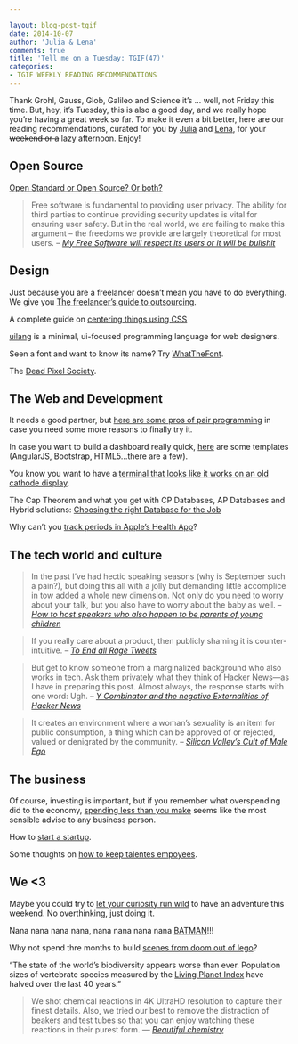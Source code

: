 ```yaml
---

layout: blog-post-tgif
date: 2014-10-07
author: 'Julia & Lena'
comments: true
title: 'Tell me on a Tuesday: TGIF(47)'
categories:
- TGIF WEEKLY READING RECOMMENDATIONS
---
```


Thank Grohl, Gauss, Glob, Galileo and Science it’s … well, not Friday this time. But, hey, it’s Tuesday, this is also a good day, and we really hope you’re having a great week so far. To make it even a bit better, here are our reading recommendations, curated for you by [Julia](http://twitter.com/juschm) and [Lena](http://twitter.com/lrnrd), for your <del>weekend or a</del> lazy afternoon. Enjoy!

## Open Source

[Open Standard or Open Source? Or both?](http://www.youtube.com/watch?v=CNPNpBQuh40)

> Free software is fundamental to providing user privacy. The ability for third parties to continue providing security updates is vital for ensuring user safety. But in the real world, we are failing to make this argument – the freedoms we provide are largely theoretical for most users. <cite>– [My Free Software will respect its users or it will be bullshit](http://mjg59.dreamwidth.org/32686.html)</cite>

## Design

Just because you are a freelancer doesn’t mean you have to do everything. We give you [The freelancer’s guide to outsourcing](http://www.webdesignerdepot.com/2014/09/the-freelancers-guide-to-outsourcing/).

A complete guide on [centering things using CSS](http://css-tricks.com/centering-css-complete-guide/)

[uilang](http://blog.hood.ie/2014/10/tgif-47/uilang.com) is a minimal, ui-focused programming language for web designers.

Seen a font and want to know its name? Try [WhatTheFont](https://www.myfonts.com/WhatTheFont/?).

The [Dead Pixel Society](http://thedeadpixelsociety.net/).

## The Web and Development

It needs a good partner, but [here are some pros of pair programming](https://medium.com/web-design-and-development/the-power-of-pair-programming-vulcan-mind-melding-fa4718130bfe) in case you need some more reasons to finally try it.

In case you want to build a dashboard really quick, [here](http://www.bypeople.com/css-dashboard/) are some templates (AngularJS, Bootstrap, HTML5…there are a few).

You know you want to have a [terminal that looks like it works on an old cathode display](https://github.com/Swordfish90/cool-retro-term).

The Cap Theorem and what you get with CP Databases, AP Databases and Hybrid solutions: [Choosing the right Database for the Job](http://blog.andyet.com/2014/10/01/right-database)

Why can’t you [track periods in Apple’s Health App](http://ntlk.net/2014/09/26/why-cant-you-track-periods-in-apples-health-app/)?

## The tech world and culture

> In the past I’ve had hectic speaking seasons (why is September such a pain?), but doing this all with a jolly but demanding little accomplice in tow added a whole new dimension. Not only do you need to worry about your talk, but you also have to worry about the baby as well. <cite>– [How to host speakers who also happen to be parents of young children](https://medium.com/@bougie/how-to-host-speakers-who-also-happen-to-be-parents-of-young-children-41fa98bd3ae7)</cite>

> If you really care about a product, then publicly shaming it is counter-intuitive. <cite>– [To End all Rage Tweets](http://www.ableparris.com/words/to-end-all-rage-tweets/)</cite>

> But get to know someone from a marginalized background who also works in tech. Ask them privately what they think of Hacker News—as I have in preparing this post. Almost always, the response starts with one word: Ugh. <cite>– [Y Combinator and the negative Externalities of Hacker News](http://danilocampos.com/2014/09/y-combinator-and-the-negative-externalities-of-hacker-news/)</cite>

> It creates an environment where a woman’s sexuality is an item for public consumption, a thing which can be approved of or rejected, valued or denigrated by the community. <cite>– [Silicon Valley’s Cult of Male Ego](http://modelviewculture.com/pieces/silicon-valley-s-cult-of-male-ego)</cite>

## The business

Of course, investing is important, but if you remember what overspending did to the economy, [spending less than you make](http://austinkleon.com/2013/08/01/keep-your-overhead-low/) seems like the most sensible advise to any business person.

How to [start a startup](http://startupclass.samaltman.com/courses/lec03/).

Some thoughts on [how to keep talentes empoyees](http://java.dzone.com/articles/keeping-talented-employees).

## We <3

Maybe you could try to [let your curiosity run wild](http://bethevibe.co/home/how-to-have-adventures-be-curious) to have an adventure this weekend. No overthinking, just doing it.

Nana nana nana nana, nana nana nana nana [BATMAN](http://www.youtube.com/watch?v=yFfjUMinFPk)!!!

Why not spend thre months to build [scenes from doom out of lego](http://www.youtube.com/watch?v=gbSa6vLH6xk)?

“The state of the world’s biodiversity appears worse than ever. Population sizes of vertebrate species measured by the [Living Planet Index](http://wwf.panda.org/about_our_earth/all_publications/living_planet_report/living_planet_index2/) have halved over the last 40 years.”

> We shot chemical reactions in 4K UltraHD resolution to capture their finest details. Also, we tried our best to remove the distraction of beakers and test tubes so that you can enjoy watching these reactions in their purest form. <cite>— [Beautiful chemistry](http://beautifulchemistry.net/)</cite>

